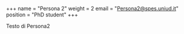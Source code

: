 +++
name = "Persona 2"
weight = 2
email = "Persona2@spes.uniud.it"
position = "PhD student"
+++


Testo di Persona2